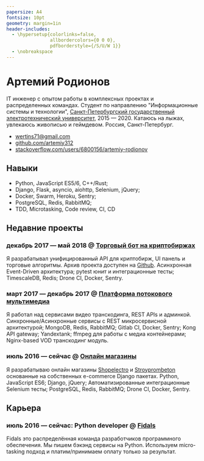 ```yaml
---
papersize: A4
fontsize: 10pt
geometry: margin=1in
header-includes:
  - \hypersetup{colorlinks=false,
                allbordercolors={0 0 0},
                pdfborderstyle={/S/U/W 1}}
  - \nobreakspace
---
```


# Артемий Родионов

IT инженер c опытом работы в комплексных проектах и распределенных командах. Студент по направлению "Информационные системы и технологии", [Санкт-Петербургский государственный электротехнический университет](https://etu.ru/), 2015 &mdash; 2020. Катаюсь на лыжах, увлекаюсь живописью и геймдевом. Россия, Санкт-Петербург.

- [wertins71@gmail.com](mailto:wertins71@gmail.com)
- [github.com/artemiy312](https://github.com/artemiy312)
- [stackoverflow.com/users/6800156/artemiy-rodionov](https://stackoverflow.com/users/6800156/artemiy-rodionov)

## Навыки
- Python, JavaScript ES5/6, C++/Rust;
- Django, Flask, asyncio, aiohttp, Selenium, jQuery;
- Docker, Swarm, Heroku, Sentry;
- PostgreSQL, Redis, RabbitMQ;
- TDD, Microtasking, Code review, CI, CD

## Недавние проекты

### декабрь 2017 &mdash; май 2018 @ [Торговый бот на криптобиржах](https://github.com/fidals/cryptotrader)

Я разрабатывал унифицированный API для криптобирж, UI панель и торговые алгоритмы. Архив проекта доступен на [Github](https://github.com/fidals/cryptotrader). Асинхронная Event-Driven архитектура; pytest юнит и интеграционные тесты; TimescaleDB, Redis; Drone CI, Docker, Sentry.

### март 2017 &mdash; декабрь 2017 @ [Платформа потокового мультимедиа](https://start.ru/)

Я работал над сервисами видео транскодинга, REST APIs и админкой. Синхронные/Асинхронные сервисы с REST микросервисной архитектурой; MongoDB, Redis, RabbitMQ; Gitlab CI, Docker, Sentry; Kong API gateway; Yandextank; ffmpeg для работы с медиа контейнерами; Nginx-based VOD транскодинг модуль.

### июль 2016 &mdash; сейчас @ [Онлайн магазины](https://github.com/fidals/)

Я разрабатываю онлайн магазины [Shopelectro](https://github.com/fidals/shopelectro) и [Stroyprombeton](https://github.com/fidals/Stroyprombeton) основанные на собственных e-commerce Django пакетах. Python, JavaScript ES6; Django, jQuery; Автоматизированные интеграционные Selenium тесты; PostgreSQL, Redis, RabbitMQ; Drone CI, Docker, Sentry.

## Карьера

### июль 2016 &mdash; сейчас: Python developer @ [Fidals](https://fidals.com/)

Fidals это распределённая команда разработчиков программного обеспечения. Мы пишем бэкэнд сервисы на Python. Используем micro-tasking подход и платим/принимаем оплату только за результат.
